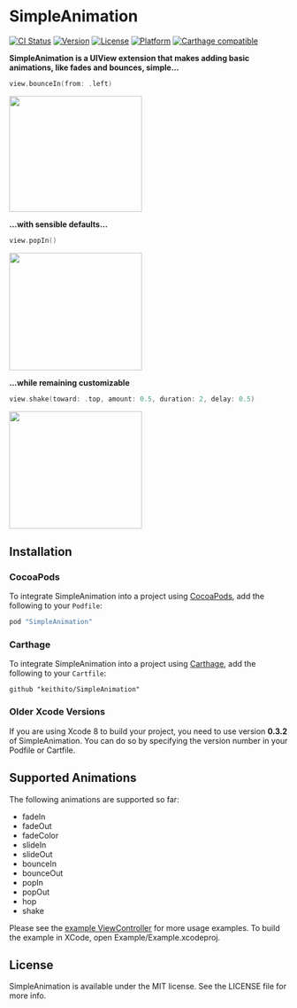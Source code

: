 # SimpleAnimation

[![CI Status](https://travis-ci.org/keithito/SimpleAnimation.svg?branch=master)](https://travis-ci.org/keithito/SimpleAnimation)
[![Version](https://img.shields.io/cocoapods/v/SimpleAnimation.svg?style=flat)](http://cocoapods.org/pods/SimpleAnimation)
[![License](https://img.shields.io/cocoapods/l/SimpleAnimation.svg?style=flat)](http://cocoapods.org/pods/SimpleAnimation)
[![Platform](https://img.shields.io/cocoapods/p/SimpleAnimation.svg?style=flat)](http://cocoapods.org/pods/SimpleAnimation)
[![Carthage compatible](https://img.shields.io/badge/Carthage-compatible-4BC51D.svg?style=flat)](https://github.com/Carthage/Carthage)


**SimpleAnimation is a UIView extension that makes adding basic animations, like fades and bounces, simple...**

```swift
view.bounceIn(from: .left)
```
<img src="screenshots/bounceIn.gif" width="240" height="209">


**...with sensible defaults...**

```swift
view.popIn()
```
<img src="screenshots/popIn.gif" width="240" height="212">


**...while remaining customizable**

```swift
view.shake(toward: .top, amount: 0.5, duration: 2, delay: 0.5)
```
<img src="screenshots/customShake.gif" width="240" height="212">


## Installation

### CocoaPods

To integrate SimpleAnimation into a project using [CocoaPods](http://cocoapods.org), add the following to your `Podfile`:

```ruby
pod "SimpleAnimation"
```



### Carthage

To integrate SimpleAnimation into a project using [Carthage](https://github.com/Carthage/Carthage), add the following to your `Cartfile`:

```
github "keithito/SimpleAnimation"
```


### Older Xcode Versions

If you are using Xcode 8 to build your project, you need to use version **0.3.2** of SimpleAnimation.
You can do so by specifying the version number in your Podfile or Cartfile.



## Supported Animations

The following animations are supported so far:
  * fadeIn
  * fadeOut
  * fadeColor
  * slideIn
  * slideOut
  * bounceIn
  * bounceOut
  * popIn
  * popOut
  * hop
  * shake

Please see the [example ViewController](Example/Source/ViewController.swift) for more usage examples.
To build the example in XCode, open Example/Example.xcodeproj.


## License

SimpleAnimation is available under the MIT license. See the LICENSE file for more info.
